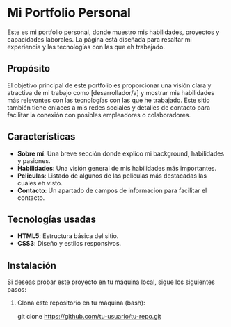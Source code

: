 # Mi Portfolio Personal

Este es mi portfolio personal, donde muestro mis habilidades, proyectos y capacidades laborales. La página está diseñada para resaltar mi experiencia y las tecnologías con las que eh trabajado.

## Propósito

El objetivo principal de este portfolio es proporcionar una visión clara y atractiva de mi trabajo como [desarrollador/a] y mostrar mis habilidades más relevantes con las tecnologías con las que he trabajado. Este sitio también tiene enlaces a mis redes sociales y detalles de contacto para facilitar la conexión con posibles empleadores o colaboradores.

## Características

- **Sobre mí**: Una breve sección donde explico mi background, habilidades y pasiones.
- **Habilidades**: Una visión general de mis habilidades más importantes.
- **Peliculas**: Listado de algunos de las peliculas más destacadas las cuales eh visto.
- **Contacto**: Un apartado de campos de informacion para facilitar el contacto.

## Tecnologías usadas

- **HTML5**: Estructura básica del sitio.
- **CSS3**: Diseño y estilos responsivos.

## Instalación

Si deseas probar este proyecto en tu máquina local, sigue los siguientes pasos:

1. Clona este repositorio en tu máquina (bash):

   git clone https://github.com/tu-usuario/tu-repo.git
